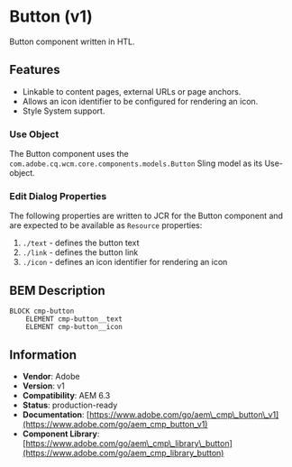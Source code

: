 <!--
Copyright 2019 Adobe Systems Incorporated

Licensed under the Apache License, Version 2.0 (the "License");
you may not use this file except in compliance with the License.
You may obtain a copy of the License at

    http://www.apache.org/licenses/LICENSE-2.0

Unless required by applicable law or agreed to in writing, software
distributed under the License is distributed on an "AS IS" BASIS,
WITHOUT WARRANTIES OR CONDITIONS OF ANY KIND, either express or implied.
See the License for the specific language governing permissions and
limitations under the License.
-->
Button (v1)
====
Button component written in HTL.

## Features
* Linkable to content pages, external URLs or page anchors.
* Allows an icon identifier to be configured for rendering an icon.
* Style System support.

### Use Object
The Button component uses the `com.adobe.cq.wcm.core.components.models.Button` Sling model as its Use-object.

### Edit Dialog Properties
The following properties are written to JCR for the Button component and are expected to be available as `Resource` properties:

1. `./text` - defines the button text
2. `./link` - defines the button link
3. `./icon` - defines an icon identifier for rendering an icon

## BEM Description
```
BLOCK cmp-button
    ELEMENT cmp-button__text
    ELEMENT cmp-button__icon
```

## Information
* **Vendor**: Adobe
* **Version**: v1
* **Compatibility**: AEM 6.3
* **Status**: production-ready
* **Documentation**: [https://www.adobe.com/go/aem\_cmp\_button\_v1](https://www.adobe.com/go/aem_cmp_button_v1)
* **Component Library**: [https://www.adobe.com/go/aem\_cmp\_library\_button](https://www.adobe.com/go/aem_cmp_library_button)
